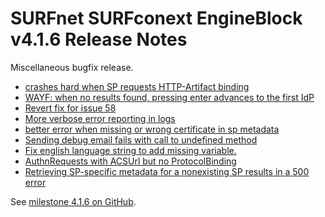 # SURFnet SURFconext EngineBlock v4.1.6 Release Notes #

Miscellaneous bugfix release.

* [crashes hard when SP requests HTTP-Artifact binding](https://github.com/OpenConext/OpenConext-engineblock/issues/70)
* [WAYF: when no results found, pressing enter advances to the first IdP](https://github.com/OpenConext/OpenConext-engineblock/issues/69)
* [Revert fix for issue 58](https://github.com/OpenConext/OpenConext-engineblock/issues/68)
* [More verbose error reporting in logs](https://github.com/OpenConext/OpenConext-engineblock/issues/66)
* [better error when missing or wrong certificate in sp metadata](https://github.com/OpenConext/OpenConext-engineblock/issues/65)
* [Sending debug email fails with call to undefined method](https://github.com/OpenConext/OpenConext-engineblock/issues/62)
* [Fix english language string to add missing variable.](https://github.com/OpenConext/OpenConext-engineblock/pull/59)
* [AuthnRequests with ACSUrl but no ProtocolBinding](https://github.com/OpenConext/OpenConext-engineblock/issues/49)
* [Retrieving SP-specific metadata for a nonexisting SP results in a 500 error](https://github.com/OpenConext/OpenConext-engineblock/issues/37)

See [milestone 4.1.6 on GitHub](https://github.com/OpenConext/OpenConext-engineblock/issues?q=milestone%3A4.1.6+).
